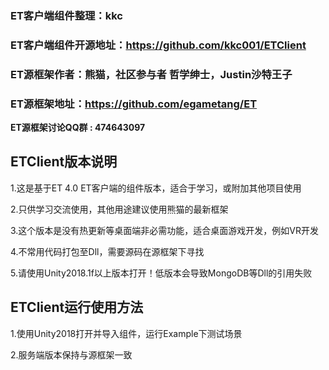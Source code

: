 ### ET客户端组件整理：kkc
### ET客户端组件开源地址：https://github.com/kkc001/ETClient

### ET源框架作者：熊猫，社区参与者 哲学绅士，Justin沙特王子
### ET源框架地址：https://github.com/egametang/ET
__ET源框架讨论QQ群 : 474643097__

## ETClient版本说明
 1.这是基于ET 4.0 ET客户端的组件版本，适合于学习，或附加其他项目使用
 
 2.只供学习交流使用，其他用途建议使用熊猫的最新框架
 
 3.这个版本是没有热更新等桌面端非必需功能，适合桌面游戏开发，例如VR开发
 
 4.不常用代码打包至Dll，需要源码在源框架下寻找

 5.请使用Unity2018.1f以上版本打开！低版本会导致MongoDB等Dll的引用失败
 
## ETClient运行使用方法
 1.使用Unity2018打开并导入组件，运行Example下测试场景
 
 2.服务端版本保持与源框架一致
